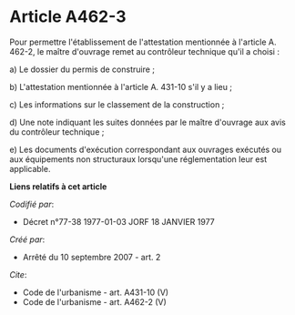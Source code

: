 # Article A462-3

Pour permettre l'établissement de l'attestation mentionnée à l'article A. 462-2, le maître d'ouvrage remet au contrôleur
technique qu'il a choisi :

a) Le dossier du permis de construire ;

b) L'attestation mentionnée à l'article A. 431-10 s'il y a lieu ;

c) Les informations sur le classement de la construction ;

d) Une note indiquant les suites données par le maître d'ouvrage aux avis du contrôleur technique ;

e) Les documents d'exécution correspondant aux ouvrages exécutés ou aux équipements non structuraux lorsqu'une réglementation
leur est applicable.

**Liens relatifs à cet article**

_Codifié par_:

  - Décret n°77-38 1977-01-03 JORF 18 JANVIER 1977

_Créé par_:

  - Arrêté du 10 septembre 2007 - art. 2

_Cite_:

  - Code de l'urbanisme - art. A431-10 (V)
  - Code de l'urbanisme - art. A462-2 (V)
